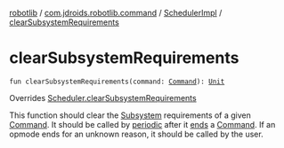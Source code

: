 [robotlib](../../index.md) / [com.jdroids.robotlib.command](../index.md) / [SchedulerImpl](index.md) / [clearSubsystemRequirements](./clear-subsystem-requirements.md)

# clearSubsystemRequirements

`fun clearSubsystemRequirements(command: `[`Command`](../-command/index.md)`): `[`Unit`](https://kotlinlang.org/api/latest/jvm/stdlib/kotlin/-unit/index.html)

Overrides [Scheduler.clearSubsystemRequirements](../-scheduler/clear-subsystem-requirements.md)

This function should clear the [Subsystem](../-subsystem/index.md) requirements of a given
[Command](../-command/index.md). It should be called by [periodic](periodic.md) after it [ends](../-command/end.md)
a [Command](../-command/index.md). If an opmode ends for an unknown reason, it should be called
by the user.

